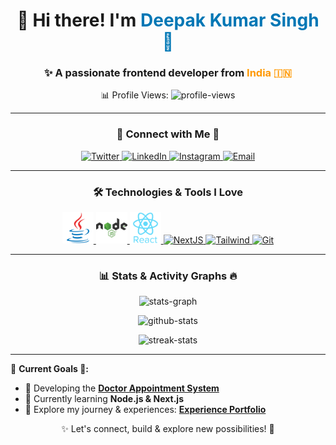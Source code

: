 <h1 align="center">👋 Hi there! I'm <span style="color: #0077B5;">Deepak Kumar Singh 🚀</span></h1>
<h3 align="center">✨ A passionate frontend developer from <span style="color: #FF9800;">India 🇮🇳</span></h3>

<p align="center">
  📊 Profile Views: 
  <img src="https://komarev.com/ghpvc/?username=deepakkroxford&label=Profile%20views&color=0e75b6&style=flat" alt="profile-views" />
</p>
<hr>

<h3 align="center">💬 Connect with Me 🌟</h3>
<p align="center">
  <a href="https://twitter.com/amansin12425272" target="blank">
    <img src="https://img.shields.io/twitter/follow/@amansin12425272?logo=twitter&style=flat-square" alt="Twitter" />
  </a>
  <a href="https://linkedin.com/in/oxdeepakkumarsingh" target="blank">
    <img src="https://img.shields.io/badge/🔗 LinkedIn-Deepak-0077B5" alt="LinkedIn" />
  </a>
  <a href="https://instagram.com/amansinghr8254" target="blank">
    <img src="https://img.shields.io/badge/📸 Instagram-FF9800" alt="Instagram" />
  </a>
  <a href="mailto:deepakkr.oxford@gmail.com" target="blank">
    <img src="https://img.shields.io/badge/📧 Email-0077B5" alt="Email" />
  </a>
</p>
<hr>

<h3 align="center">🛠️ Technologies & Tools I Love</h3>
<p align="center">
  <a href="https://www.java.com" target="_blank">
    <img src="https://raw.githubusercontent.com/devicons/devicon/master/icons/java/java-original.svg" width="50" height="50" alt="Java" />
  </a>
  <a href="https://nodejs.org" target="_blank">
    <img src="https://raw.githubusercontent.com/devicons/devicon/master/icons/nodejs/nodejs-original-wordmark.svg" width="50" height="50" alt="NodeJS" />
  </a>
  <a href="https://reactjs.org/" target="_blank">
    <img src="https://raw.githubusercontent.com/devicons/devicon/master/icons/react/react-original-wordmark.svg" width="50" height="50" alt="React" />
  </a>
  <a href="https://nextjs.org/" target="_blank">
    <img src="https://cdn.worldvectorlogo.com/logos/nextjs-2.svg" width="50" height="50" alt="NextJS" />
  </a>
  <a href="https://tailwindcss.com/" target="_blank">
    <img src="https://www.vectorlogo.zone/logos/tailwindcss/tailwindcss-icon.svg" width="50" height="50" alt="Tailwind" />
  </a>
  <a href="https://git-scm.com/" target="_blank">
    <img src="https://www.vectorlogo.zone/logos/git-scm/git-scm-icon.svg" width="50" height="50" alt="Git" />
  </a>
</p>
<hr>

<h3 align="center">📊 Stats & Activity Graphs 🔥</h3>
<p align="center">
  <img src="https://github-readme-stats.vercel.app/api/top-langs?username=deepakkroxford&show_icons=true&locale=en&layout=compact&exclude=Python" alt="stats-graph" />
</p>
<p align="center">
  <img src="https://github-readme-stats.vercel.app/api?username=deepakkroxford&show_icons=true&locale=en" alt="github-stats" />
</p>
<p align="center">
  <img src="https://github-readme-streak-stats.herokuapp.com/?user=deepakkroxford&" alt="streak-stats" />
</p>
<hr>

🎯 **Current Goals 🚀:** 
<ul>
  <li>🔭 Developing the <b><a href="https://github.com/deepakkroxford/Doctor.git">Doctor Appointment System</a></b></li>
  <li>🌱 Currently learning <b>Node.js & Next.js</b></li>
  <li>🌟 Explore my journey & experiences: <b><a href="https://chocolate-glory-72.tiiny.site">Experience Portfolio</a></b></li>
</ul>
<p align="center">✨ Let's connect, build & explore new possibilities! 🚀</p>
